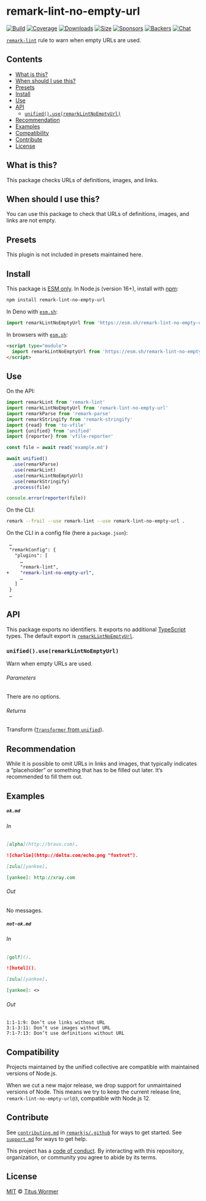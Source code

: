 <!--This file is generated-->

# remark-lint-no-empty-url

[![Build][badge-build-image]][badge-build-url]
[![Coverage][badge-coverage-image]][badge-coverage-url]
[![Downloads][badge-downloads-image]][badge-downloads-url]
[![Size][badge-size-image]][badge-size-url]
[![Sponsors][badge-funding-sponsors-image]][badge-funding-url]
[![Backers][badge-funding-backers-image]][badge-funding-url]
[![Chat][badge-chat-image]][badge-chat-url]

[`remark-lint`][github-remark-lint] rule to warn when empty URLs are used.

## Contents

* [What is this?](#what-is-this)
* [When should I use this?](#when-should-i-use-this)
* [Presets](#presets)
* [Install](#install)
* [Use](#use)
* [API](#api)
  * [`unified().use(remarkLintNoEmptyUrl)`](#unifieduseremarklintnoemptyurl)
* [Recommendation](#recommendation)
* [Examples](#examples)
* [Compatibility](#compatibility)
* [Contribute](#contribute)
* [License](#license)

## What is this?

This package checks URLs of definitions, images, and links.

## When should I use this?

You can use this package to check that URLs of definitions, images, and
links are not empty.

## Presets

This plugin is not included in presets maintained here.

## Install

This package is [ESM only][github-gist-esm].
In Node.js (version 16+),
install with [npm][npm-install]:

```sh
npm install remark-lint-no-empty-url
```

In Deno with [`esm.sh`][esm-sh]:

```js
import remarkLintNoEmptyUrl from 'https://esm.sh/remark-lint-no-empty-url@3'
```

In browsers with [`esm.sh`][esm-sh]:

```html
<script type="module">
  import remarkLintNoEmptyUrl from 'https://esm.sh/remark-lint-no-empty-url@3?bundle'
</script>
```

## Use

On the API:

```js
import remarkLint from 'remark-lint'
import remarkLintNoEmptyUrl from 'remark-lint-no-empty-url'
import remarkParse from 'remark-parse'
import remarkStringify from 'remark-stringify'
import {read} from 'to-vfile'
import {unified} from 'unified'
import {reporter} from 'vfile-reporter'

const file = await read('example.md')

await unified()
  .use(remarkParse)
  .use(remarkLint)
  .use(remarkLintNoEmptyUrl)
  .use(remarkStringify)
  .process(file)

console.error(reporter(file))
```

On the CLI:

```sh
remark --frail --use remark-lint --use remark-lint-no-empty-url .
```

On the CLI in a config file (here a `package.json`):

```diff
 …
 "remarkConfig": {
   "plugins": [
     …
     "remark-lint",
+    "remark-lint-no-empty-url",
     …
   ]
 }
 …
```

## API

This package exports no identifiers.
It exports no additional [TypeScript][typescript] types.
The default export is
[`remarkLintNoEmptyUrl`][api-remark-lint-no-empty-url].

### `unified().use(remarkLintNoEmptyUrl)`

Warn when empty URLs are used.

###### Parameters

There are no options.

###### Returns

Transform ([`Transformer` from `unified`][github-unified-transformer]).

## Recommendation

While it is possible to omit URLs in links and images,
that typically indicates a “placeholder” or something that has to be filled
out later.
It’s recommended to fill them out.

## Examples

##### `ok.md`

###### In

```markdown
[alpha](http://bravo.com).

![charlie](http://delta.com/echo.png "foxtrot").

[zulu][yankee].

[yankee]: http://xray.com
```

###### Out

No messages.

##### `not-ok.md`

###### In

```markdown
[golf]().

![hotel]().

[zulu][yankee].

[yankee]: <>
```

###### Out

```text
1:1-1:9: Don’t use links without URL
3:1-3:11: Don’t use images without URL
7:1-7:13: Don’t use definitions without URL
```

## Compatibility

Projects maintained by the unified collective are compatible with maintained
versions of Node.js.

When we cut a new major release, we drop support for unmaintained versions of
Node.
This means we try to keep the current release line,
`remark-lint-no-empty-url@3`,
compatible with Node.js 12.

## Contribute

See [`contributing.md`][github-dotfiles-contributing] in [`remarkjs/.github`][github-dotfiles-health] for ways
to get started.
See [`support.md`][github-dotfiles-support] for ways to get help.

This project has a [code of conduct][github-dotfiles-coc].
By interacting with this repository, organization, or community you agree to
abide by its terms.

## License

[MIT][file-license] © [Titus Wormer][author]

[api-remark-lint-no-empty-url]: #unifieduseremarklintnoemptyurl

[author]: https://wooorm.com

[badge-build-image]: https://github.com/remarkjs/remark-lint/workflows/main/badge.svg

[badge-build-url]: https://github.com/remarkjs/remark-lint/actions

[badge-chat-image]: https://img.shields.io/badge/chat-discussions-success.svg

[badge-chat-url]: https://github.com/remarkjs/remark/discussions

[badge-coverage-image]: https://img.shields.io/codecov/c/github/remarkjs/remark-lint.svg

[badge-coverage-url]: https://codecov.io/github/remarkjs/remark-lint

[badge-downloads-image]: https://img.shields.io/npm/dm/remark-lint-no-empty-url.svg

[badge-downloads-url]: https://www.npmjs.com/package/remark-lint-no-empty-url

[badge-funding-backers-image]: https://opencollective.com/unified/backers/badge.svg

[badge-funding-sponsors-image]: https://opencollective.com/unified/sponsors/badge.svg

[badge-funding-url]: https://opencollective.com/unified

[badge-size-image]: https://img.shields.io/bundlejs/size/remark-lint-no-empty-url

[badge-size-url]: https://bundlejs.com/?q=remark-lint-no-empty-url

[esm-sh]: https://esm.sh

[file-license]: https://github.com/remarkjs/remark-lint/blob/main/license

[github-dotfiles-coc]: https://github.com/remarkjs/.github/blob/main/code-of-conduct.md

[github-dotfiles-contributing]: https://github.com/remarkjs/.github/blob/main/contributing.md

[github-dotfiles-health]: https://github.com/remarkjs/.github

[github-dotfiles-support]: https://github.com/remarkjs/.github/blob/main/support.md

[github-gist-esm]: https://gist.github.com/sindresorhus/a39789f98801d908bbc7ff3ecc99d99c

[github-remark-lint]: https://github.com/remarkjs/remark-lint

[github-unified-transformer]: https://github.com/unifiedjs/unified#transformer

[npm-install]: https://docs.npmjs.com/cli/install

[typescript]: https://www.typescriptlang.org
